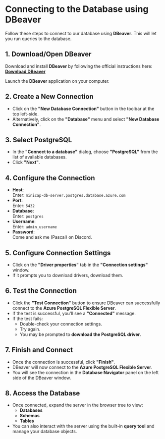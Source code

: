 # Connecting to the Database using DBeaver

Follow these steps to connect to our database using **DBeaver**. This will let you run queries to the database.

## 1. Download/Open DBeaver
Download and install **DBeaver** by following the official instructions here:  
[**Download DBeaver**](https://dbeaver.io/download/)

Launch the **DBeaver** application on your computer.

## 2. Create a New Connection
- Click on the **"New Database Connection"** button in the toolbar at the top left-side.
- Alternatively, click on the **"Database"** menu and select **"New Database Connection"**.

## 3. Select PostgreSQL
- In the **"Connect to a database"** dialog, choose **"PostgreSQL"** from the list of available databases.
- Click **"Next"**.

## 4. Configure the Connection
- **Host**:  
  Enter: `minicap-db-server.postgres.database.azure.com`
- **Port**:  
  Enter: `5432`
- **Database**:  
  Enter: `postgres`
- **Username**:  
  Enter: `admin_username`
- **Password**:  
  Come and ask me (Pascal) on Discord.

## 5. Configure Connection Settings
- Click on the **"Driver properties"** tab in the **"Connection settings"** window.
- If it prompts you to download drivers, download them.

## 6. Test the Connection
- Click the **"Test Connection"** button to ensure DBeaver can successfully connect to the **Azure PostgreSQL Flexible Server**.
- If the test is successful, you'll see a **"Connected"** message.
- If the test fails:
  - Double-check your connection settings.
  - Try again.
  - You may be prompted to **download the PostgreSQL driver**.

## 7. Finish and Connect
- Once the connection is successful, click **"Finish"**.
- DBeaver will now connect to the **Azure PostgreSQL Flexible Server**.
- You will see the connection in the **Database Navigator** panel on the left side of the DBeaver window.

## 8. Access the Database
- Once connected, expand the server in the browser tree to view:
  - **Databases**
  - **Schemas**
  - **Tables**
- You can also interact with the server using the built-in **query tool** and manage your database objects.